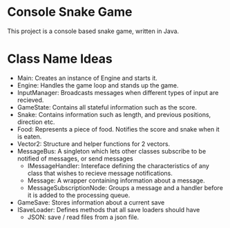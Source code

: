 # Console Snake Game
This project is a console based snake game, written in Java.

# Class Name Ideas
- Main: Creates an instance of Engine and starts it.
- Engine: Handles the game loop and stands up the game.
- InputManager: Broadcasts messages when different types of input are recieved.
- GameState: Contains all stateful information such as the score.
- Snake: Contains information such as length, and previous positions, direction etc.
- Food: Represents a piece of food. Notifies the score and snake when it is eaten.
- Vector2: Structure and helper functions for 2 vectors.
- MessageBus: A singleton which lets other classes subscribe to be notified of messages, or send messages
    - IMessageHandler: Intereface defining the characteristics of any class that wishes to recieve message notifications.
    - Message: A wrapper containing information about a message.
    - MessageSubscriptionNode: Groups a message and a handler before it is added to the processing queue.
- GameSave: Stores information about a current save
- ISaveLoader: Defines methods that all save loaders should have
    - JSON: save / read files from a json file.
       

